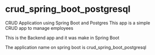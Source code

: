 # crud_spring_boot_postgresql
CRUD Application using Spring Boot and Postgres
This app is a simple CRUD app to manage employees

This is the Backend app and it was make in Spring Boot

The application name on spring boot is crud_spring_boot_postgresql
